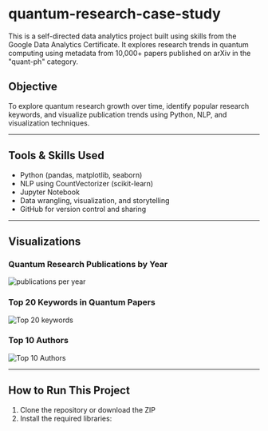 # quantum-research-case-study
This is a self-directed data analytics project built using skills from the Google Data Analytics Certificate. It explores research trends in quantum computing using metadata from 10,000+ papers published on arXiv in the "quant-ph" category.


## Objective

To explore quantum research growth over time, identify popular research keywords, and visualize publication trends using Python, NLP, and visualization techniques.


---

## Tools & Skills Used

- Python (pandas, matplotlib, seaborn)
- NLP using CountVectorizer (scikit-learn)
- Jupyter Notebook
- Data wrangling, visualization, and storytelling
- GitHub for version control and sharing

---

##  Visualizations

### Quantum Research Publications by Year
![publications per year](https://github.com/user-attachments/assets/990d90ad-7ed0-4c23-a562-6f6bffc62c91)



### Top 20 Keywords in Quantum Papers
![Top 20 keywords](https://github.com/user-attachments/assets/7384f89b-1f80-4cfc-a911-6266fdbbaffa)


### Top 10 Authors 
![Top 10 Authors](https://github.com/user-attachments/assets/c5ab4449-3d85-4ec0-9360-f59c6187ae9c)


---

##  How to Run This Project

1. Clone the repository or download the ZIP  
2. Install the required libraries:




